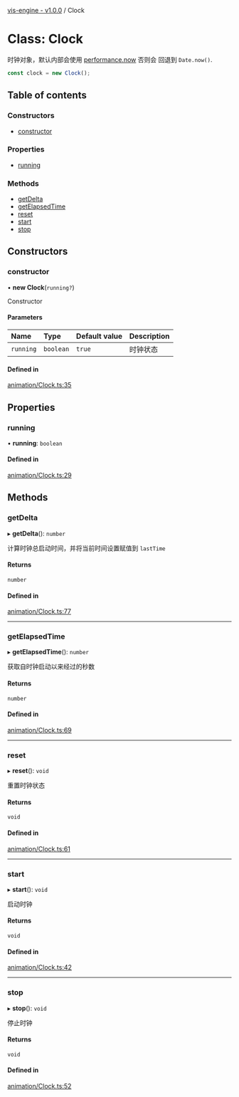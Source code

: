 [vis-engine - v1.0.0](../index.md) / Clock

# Class: Clock

时钟对象，默认内部会使用 [performance.now](https://developer.mozilla.org/en-US/docs/Web/API/Performance/now) 否则会
回退到 `Date.now()`.
```ts
const clock = new Clock();
```

## Table of contents

### Constructors

- [constructor](Clock.md#constructor)

### Properties

- [running](Clock.md#running)

### Methods

- [getDelta](Clock.md#getdelta)
- [getElapsedTime](Clock.md#getelapsedtime)
- [reset](Clock.md#reset)
- [start](Clock.md#start)
- [stop](Clock.md#stop)

## Constructors

### constructor

• **new Clock**(`running?`)

Constructor

#### Parameters

| Name | Type | Default value | Description |
| :------ | :------ | :------ | :------ |
| `running` | `boolean` | `true` | 时钟状态 |

#### Defined in

[animation/Clock.ts:35](https://github.com/sakitam-gis/vis-engine/blob/master/src/animation/Clock.ts?at&#x3D;4193568#line&#x3D;35)

## Properties

### running

• **running**: `boolean`

#### Defined in

[animation/Clock.ts:29](https://github.com/sakitam-gis/vis-engine/blob/master/src/animation/Clock.ts?at&#x3D;4193568#line&#x3D;29)

## Methods

### getDelta

▸ **getDelta**(): `number`

计算时钟总启动时间，并将当前时间设置赋值到 `lastTime`

#### Returns

`number`

#### Defined in

[animation/Clock.ts:77](https://github.com/sakitam-gis/vis-engine/blob/master/src/animation/Clock.ts?at&#x3D;4193568#line&#x3D;77)

___

### getElapsedTime

▸ **getElapsedTime**(): `number`

获取自时钟启动以来经过的秒数

#### Returns

`number`

#### Defined in

[animation/Clock.ts:69](https://github.com/sakitam-gis/vis-engine/blob/master/src/animation/Clock.ts?at&#x3D;4193568#line&#x3D;69)

___

### reset

▸ **reset**(): `void`

重置时钟状态

#### Returns

`void`

#### Defined in

[animation/Clock.ts:61](https://github.com/sakitam-gis/vis-engine/blob/master/src/animation/Clock.ts?at&#x3D;4193568#line&#x3D;61)

___

### start

▸ **start**(): `void`

启动时钟

#### Returns

`void`

#### Defined in

[animation/Clock.ts:42](https://github.com/sakitam-gis/vis-engine/blob/master/src/animation/Clock.ts?at&#x3D;4193568#line&#x3D;42)

___

### stop

▸ **stop**(): `void`

停止时钟

#### Returns

`void`

#### Defined in

[animation/Clock.ts:52](https://github.com/sakitam-gis/vis-engine/blob/master/src/animation/Clock.ts?at&#x3D;4193568#line&#x3D;52)
